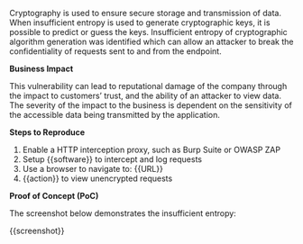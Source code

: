 Cryptography is used to ensure secure storage and transmission of data. When insufficient entropy is used to generate cryptographic keys, it is possible to predict or guess the keys. Insufficient entropy of cryptographic algorithm generation was identified which can allow an attacker to break the confidentiality of requests sent to and from the endpoint.

**Business Impact**

This vulnerability can lead to reputational damage of the company through the impact to customers’ trust, and the ability of an attacker to view data. The severity of the impact to the business is dependent on the sensitivity of the accessible data being transmitted by the application.

**Steps to Reproduce**

1. Enable a HTTP interception proxy, such as Burp Suite or OWASP ZAP
1. Setup {{software}} to intercept and log requests
1. Use a browser to navigate to: {{URL}}
1. {{action}} to view unencrypted requests

**Proof of Concept (PoC)**

The screenshot below demonstrates the insufficient entropy:

{{screenshot}}
